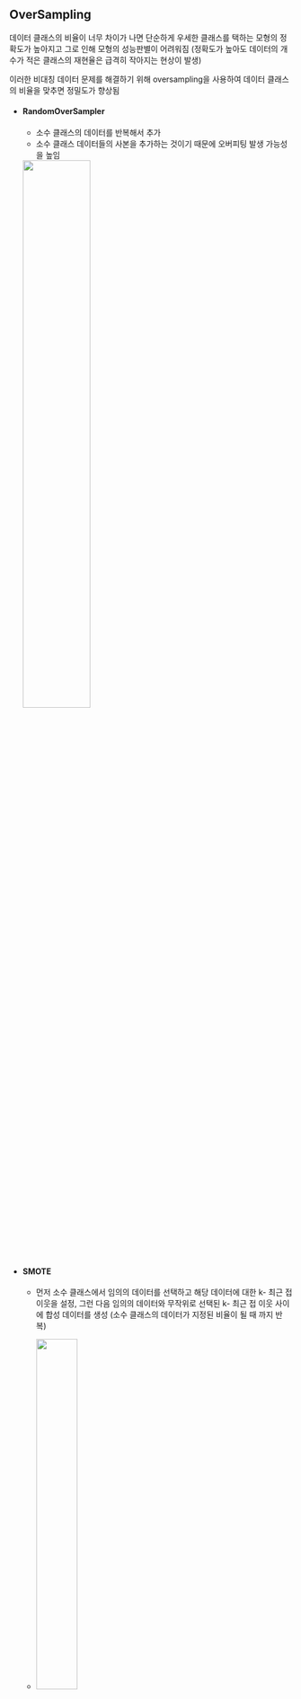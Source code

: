 ## OverSampling

데이터 클래스의 비율이 너무 차이가 나면 단순하게 우세한 클래스를 택하는 모형의 정확도가 높아지고 그로 인해 모형의 성능판별이 어려워짐 (정확도가 높아도 데이터의 개수가 적은 클래스의 재현율은 급격히 작아지는 현상이 발생)

이러한 비대칭 데이터 문제를 해결하기 위해 oversampling을 사용하여 데이터 클래스의 비율을 맞추면 정밀도가 향상됨

- #### RandomOverSampler

  - 소수 클래스의 데이터를 반복해서 추가
  - 소수 클래스 데이터들의 사본을 추가하는 것이기 때문에 오버피팅 발생 가능성을 높임

  <img src="https://user-images.githubusercontent.com/58063806/103352807-98b91080-4aea-11eb-82ed-029a663b2ef5.png" width=50% />

- #### SMOTE

  - 먼저 소수 클래스에서 임의의 데이터를 선택하고 해당 데이터에 대한 k- 최근 접 이웃을 설정, 그런 다음 임의의 데이터와 무작위로 선택된 k- 최근 접 이웃 사이에 합성 데이터를 생성 (소수 클래스의 데이터가 지정된 비율이 될 때 까지 반복) 
  - <img src="C:\Users\0864h\AppData\Roaming\Typora\typora-user-images\image-20201230220229833.png" width=40% />

  - [이미지 출처](https://towardsdatascience.com/5-smote-techniques-for-oversampling-your-imbalance-data-b8155bdbe2b5)

  <img src="C:\Users\0864h\AppData\Roaming\Typora\typora-user-images\image-20201230220315406.png" width=50% />

  

- #### SMOTE-NC

  - 기존의 SMOTE는 연속적인 데이터에만 적용이 가능
  - SMOTE-NC는 범주형 데이터가 포함되어 있는 데이터에 적용가능
  - 범주형 피처가 몇 번째 열인지 명시하고 사용

- #### BorderlineSMOTE

  - SMOTE의 변형으로 두 클래스 간의 결정 경계를 따라 합성 데이터를 생성
  - 클래스 사이의 경계선 근처의 데이터들에 대해 합성 데이터를 생성함으로써 분류하기 더 어려운 부분에 집중
  - 소수 클래스에 속한 모든 데이터에 대해서 k- 최근접 이웃을 설정하고 설정된 **k-** **최근접 이웃들 중 절반 이상이 다수 클래스**인 데이터를 **DANGER**라고 하며 이는 **borderline**에 있는 **(분류하기 어려운 부분) 데이터**를 의미
  - DANGER 데이터들에 대해 k- 최근접 이웃들을 다시 설정 (이때는 소수 클래스에 속해 있는 데이터로만 설정)
  - 기존의 소수 클래스 데이터와 위에서 설정한 k- 최근접 이웃과 차이를 랜덤비율로 더함으로써 합성 데이터를 생성

  <img src="https://user-images.githubusercontent.com/58063806/103353087-3a406200-4aeb-11eb-94d7-82cebafa5846.png" width=50% />

- #### SVMSMOTE

  - Borderline-SMOTE의 변형으로 다른 SMOTE들과 차이점은 합성 데이터를 생성할 때 KNN과 SVM을 통합해서 사용한다는 것
  - Borderline-SMOTE에 비해 클래스 중복 영역에서 더 많은 데이터가 합성

  <img src="https://user-images.githubusercontent.com/58063806/103353172-75db2c00-4aeb-11eb-98cb-459366025551.png" width=50% />

- #### KMeansSMOTE

  - K-Means 알고리즘을 이용해 데이터를 군집화 시킴
  - 소수 클래스 데이터가 많이 속해 있는 클러스터에서 더 많은 합성 데이터를 생성하게 함
  - <img src="C:\Users\0864h\AppData\Roaming\Typora\typora-user-images\image-20201230221011262.png" width=60% />
  - [이미지 출처](https://www.researchgate.net/figure/K-means-SMOTE-oversamples-safe-areas-and-combats-within-class-imbalance-3_fig2_320821366)

  <img src="https://user-images.githubusercontent.com/58063806/103353305-dd917700-4aeb-11eb-8d0f-dfdc5f2b1bab.png" width=50% />

- #### ADASYN

  - SMOTE의 변형으로 데이터 밀도에 따라 합성 데이터를 생성
  - 소수 클래스가 덜 밀집된 부분에서 합성 데이터를 많이 생성하고 그렇지 않은 부분에서는 합성 데이터를 많이 생성하지 않음 (합성 데이터 생성은 소수 클래스의 밀도에 반비례)
  - 데이터가 **덜 밀집되어 있는 부분은 이상치 데이터**일 가능성이 존재하고 이런 경우에 **모델의 성능이 저하**됨 (이상치 값을 제거하고 사용하는 것이 바람직함)
  
  <img src="https://user-images.githubusercontent.com/58063806/103353202-92776400-4aeb-11eb-9d46-76c82e165492.png" width=50% />
